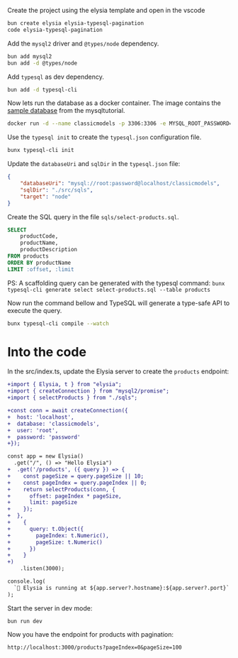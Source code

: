Create the project using the elysia template and open in the vscode

```bash
bun create elysia elysia-typesql-pagination
code elysia-typesql-pagination
```

Add the `mysql2` driver and `@types/node` dependency.

```bash
bun add mysql2
bun add -d @types/node
```

Add `typesql` as dev dependency.

```bash
bun add -d typesql-cli
```

Now lets run the database as a docker container. The image contains the [sample database](https://www.mysqltutorial.org/mysql-sample-database.aspx) from the mysqltutorial.

```bash
docker run -d --name classicmodels -p 3306:3306 -e MYSQL_ROOT_PASSWORD=password wsporto/classicmodels-mysql:8.0
```

Use the `typesql init` to create the `typesql.json` configuration file.

```bash
bunx typesql-cli init
```

Update the `databaseUri` and `sqlDir` in the `typesql.json` file:

```json
{
    "databaseUri": "mysql://root:password@localhost/classicmodels",
    "sqlDir": "./src/sqls",
    "target": "node"
}
```

Create the SQL query in the file `sqls/select-products.sql`.

```sql
SELECT
    productCode,
    productName,
    productDescription
FROM products
ORDER BY productName
LIMIT :offset, :limit
```

PS: A scaffolding query can be generated with the typesql command:
`bunx typesql-cli generate select select-products.sql --table products`

Now run the command bellow and TypeSQL will generate a type-safe API to execute the query.

```bash
bunx typesql-cli compile --watch
```

# Into the code

In the src/index.ts, update the Elysia server to create the `products` endpoint:

```diff
+import { Elysia, t } from "elysia";
+import { createConnection } from "mysql2/promise";
+import { selectProducts } from "./sqls";

+const conn = await createConnection({
+  host: 'localhost',
+  database: 'classicmodels',
+  user: 'root',
+  password: 'password'
+});

const app = new Elysia()
  .get("/", () => "Hello Elysia")
+  .get('/products', ({ query }) => {
+    const pageSize = query.pageSize || 10;
+    const pageIndex = query.pageIndex || 0;
+    return selectProducts(conn, {
+      offset: pageIndex * pageSize,
+      limit: pageSize
+    });
+  },
+    {
+      query: t.Object({
+        pageIndex: t.Numeric(),
+        pageSize: t.Numeric()
+      })
+    }
+)
    .listen(3000);

console.log(
  `🦊 Elysia is running at ${app.server?.hostname}:${app.server?.port}`
);
```

Start the server in dev mode:
```shell
bun run dev
```

Now you have the endpoint for products with pagination: 

```
http://localhost:3000/products?pageIndex=0&pageSize=100
```